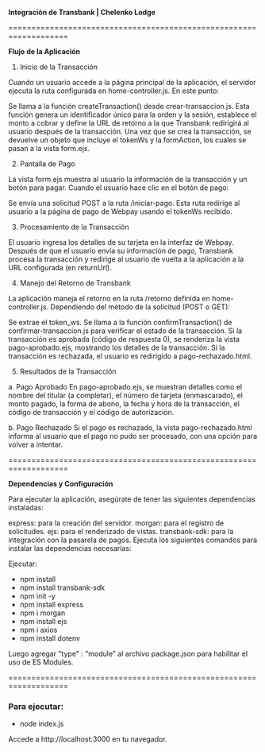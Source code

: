 **Integración de Transbank | Chelenko Lodge**

===================================================================

**Flujo de la Aplicación**

1. Inicio de la Transacción

Cuando un usuario accede a la página principal de la aplicación, el servidor ejecuta la ruta configurada en home-controller.js. En este punto:

Se llama a la función createTransaction() desde crear-transaccion.js.
Esta función genera un identificador único para la orden y la sesión, establece el monto a cobrar y define la URL de retorno a la que Transbank redirigirá al usuario después de la transacción.
Una vez que se crea la transacción, se devuelve un objeto que incluye el tokenWs y la formAction, los cuales se pasan a la vista form.ejs.

2. Pantalla de Pago

La vista form.ejs muestra al usuario la información de la transacción y un botón para pagar. Cuando el usuario hace clic en el botón de pago:

Se envía una solicitud POST a la ruta /iniciar-pago.
Esta ruta redirige al usuario a la página de pago de Webpay usando el tokenWs recibido.

3. Procesamiento de la Transacción

El usuario ingresa los detalles de su tarjeta en la interfaz de Webpay. Después de que el usuario envía su información de pago, Transbank procesa la transacción y redirige al usuario de vuelta a la aplicación a la URL configurada (en returnUrl).

4. Manejo del Retorno de Transbank

La aplicación maneja el retorno en la ruta /retorno definida en home-controller.js. Dependiendo del método de la solicitud (POST o GET):

Se extrae el token_ws.
Se llama a la función confirmTransaction() de confirmar-transaccion.js para verificar el estado de la transacción.
Si la transacción es aprobada (código de respuesta 0), se renderiza la vista pago-aprobado.ejs, mostrando los detalles de la transacción.
Si la transacción es rechazada, el usuario es redirigido a pago-rechazado.html.

5. Resultados de la Transacción

a. Pago Aprobado
En pago-aprobado.ejs, se muestran detalles como el nombre del titular (a completar), el número de tarjeta (enmascarado), el monto pagado, la forma de abono, la fecha y hora de la transacción, el código de transacción y el código de autorización.

b. Pago Rechazado
Si el pago es rechazado, la vista pago-rechazado.html informa al usuario que el pago no pudo ser procesado, con una opción para volver a intentar.

===================================================================

**Dependencias y Configuración**

Para ejecutar la aplicación, asegúrate de tener las siguientes dependencias instaladas:

express: para la creación del servidor.
morgan: para el registro de solicitudes.
ejs: para el renderizado de vistas.
transbank-sdk: para la integración con la pasarela de pagos.
Ejecuta los siguientes comandos para instalar las dependencias necesarias:

Ejecutar:

- npm install
- npm install transbank-sdk 
- npm init -y
- npm install express
- npm i morgan
- npm install ejs
- npm i axios
- npm install dotenv

Luego agregar  "type" : "module" al archivo package.json para habilitar el uso de ES Modules.

===================================================================

### Para ejecutar:

- node index.js

Accede a http://localhost:3000 en tu navegador.